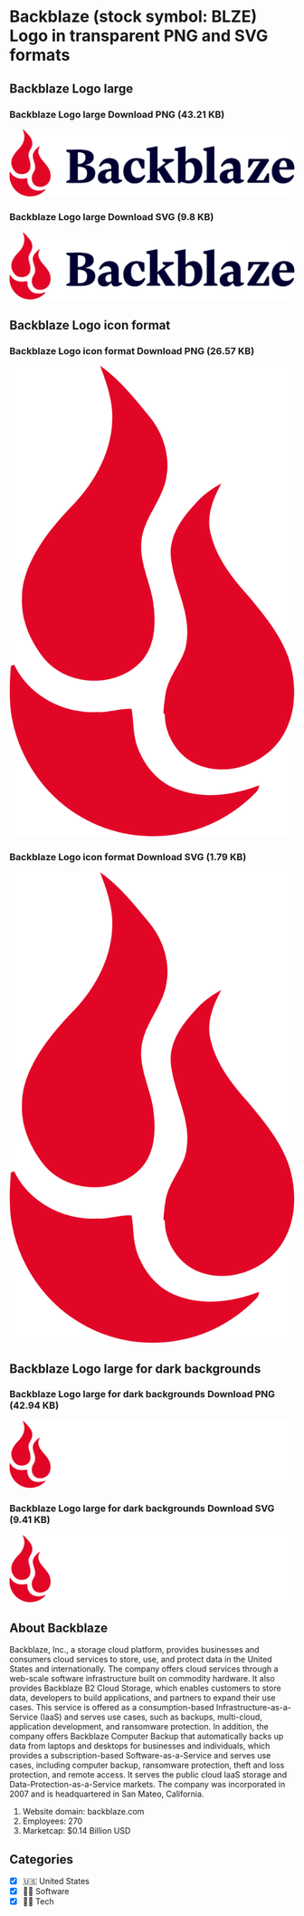 # Backblaze (stock symbol: BLZE) Logo in transparent PNG and SVG formats

## Backblaze Logo large

### Backblaze Logo large Download PNG (43.21 KB)

![Backblaze Logo large Download PNG (43.21 KB)](/img/orig/BLZE_BIG-f3133f7d.png)

### Backblaze Logo large Download SVG (9.8 KB)

![Backblaze Logo large Download SVG (9.8 KB)](/img/orig/BLZE_BIG-837f0f3a.svg)

## Backblaze Logo icon format

### Backblaze Logo icon format Download PNG (26.57 KB)

![Backblaze Logo icon format Download PNG (26.57 KB)](/img/orig/BLZE-59480c3d.png)

### Backblaze Logo icon format Download SVG (1.79 KB)

![Backblaze Logo icon format Download SVG (1.79 KB)](/img/orig/BLZE-8ebde572.svg)

## Backblaze Logo large for dark backgrounds

### Backblaze Logo large for dark backgrounds Download PNG (42.94 KB)

![Backblaze Logo large for dark backgrounds Download PNG (42.94 KB)](/img/orig/BLZE_BIG.D-67f1a541.png)

### Backblaze Logo large for dark backgrounds Download SVG (9.41 KB)

![Backblaze Logo large for dark backgrounds Download SVG (9.41 KB)](/img/orig/BLZE_BIG.D-f7a16f06.svg)

## About Backblaze

Backblaze, Inc., a storage cloud platform, provides businesses and consumers cloud services to store, use, and protect data in the United States and internationally. The company offers cloud services through a web-scale software infrastructure built on commodity hardware. It also provides Backblaze B2 Cloud Storage, which enables customers to store data, developers to build applications, and partners to expand their use cases. This service is offered as a consumption-based Infrastructure-as-a-Service (IaaS) and serves use cases, such as backups, multi-cloud, application development, and ransomware protection. In addition, the company offers Backblaze Computer Backup that automatically backs up data from laptops and desktops for businesses and individuals, which provides a subscription-based Software-as-a-Service and serves use cases, including computer backup, ransomware protection, theft and loss protection, and remote access. It serves the public cloud IaaS storage and Data-Protection-as-a-Service markets. The company was incorporated in 2007 and is headquartered in San Mateo, California.

1. Website domain: backblaze.com
2. Employees: 270
3. Marketcap: $0.14 Billion USD


## Categories
- [x] 🇺🇸 United States
- [x] 👨‍💻 Software
- [x] 👩‍💻 Tech
